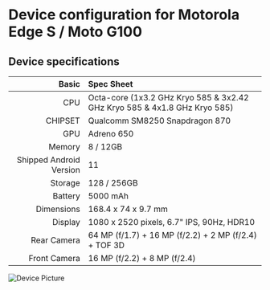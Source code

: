 # Device configuration for Motorola Edge S / Moto G100

## Device specifications

Basic   | Spec Sheet
-------:|:-------------------------
CPU     | Octa-core (1x3.2 GHz Kryo 585 & 3x2.42 GHz Kryo 585 & 4x1.8 GHz Kryo 585)
CHIPSET | Qualcomm SM8250 Snapdragon 870
GPU     | Adreno 650
Memory  | 8 / 12GB
Shipped Android Version | 11
Storage | 128 / 256GB
Battery | 5000 mAh
Dimensions | 168.4 x 74 x 9.7 mm
Display | 1080 x 2520 pixels, 6.7" IPS, 90Hz, HDR10
Rear Camera  | 64 MP (f/1.7) + 16 MP (f/2.2) + 2 MP (f/2.4) + TOF 3D
Front Camera | 16 MP (f/2.2) + 8 MP (f/2.4)

![Device Picture](https://fdn2.gsmarena.com/vv/pics/motorola/motorola-moto-g100-ofic-01.jpg)
